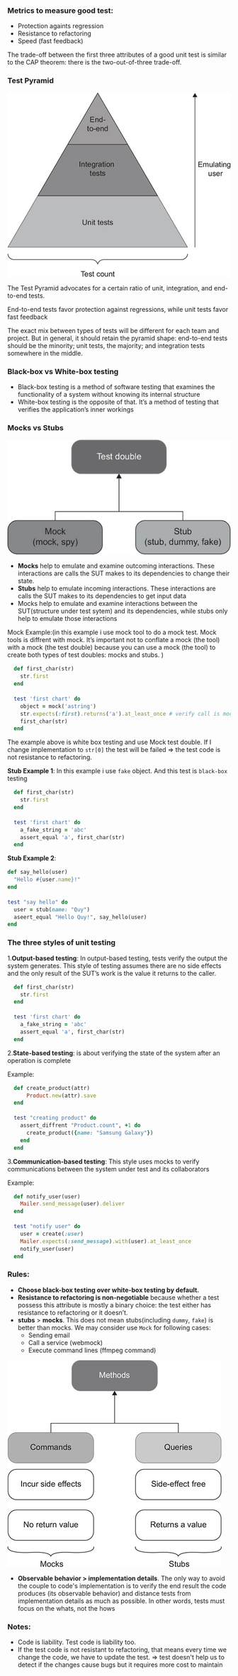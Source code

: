 ### Metrics to measure good test:

- Protection againts regression
- Resistance to refactoring
- Speed (fast feedback)

The trade-off between the first three attributes of a good unit test is similar to the CAP theorem: there is the two-out-of-three trade-off.

### Test Pyramid

![Test Pyramid](./test-pyramid.jpeg)

The Test Pyramid advocates for a certain ratio of unit, integration, and end-to-end tests.

End-to-end tests favor protection against regressions, while unit tests favor fast feedback

The exact mix between types of tests will be different for each team and project. But in general, it should retain the pyramid shape: end-to-end tests should be the minority; unit tests, the majority; and integration tests somewhere in the middle.


### Black-box vs White-box testing

- Black-box testing is a method of software testing that examines the functionality of a system without knowing its internal structure
- White-box testing is the opposite of that. It’s a method of testing that verifies the application’s inner workings

### Mocks vs Stubs

![Test Double](./test-double.jpeg)

- **Mocks** help to emulate and examine outcoming interactions. These interactions are calls the SUT makes to its dependencies to change their state.
- **Stubs** help to emulate incoming interactions. These interactions are calls the SUT makes to its dependencies to get input data
- Mocks help to emulate and examine interactions between the SUT(structure under test sytem) and its dependencies, while stubs only help to emulate those interactions

Mock Example:(in this example i use mock tool to do a mock test. Mock tools is diffrent with mock. It’s important not to conflate a mock (the tool) with a mock (the test double) because you can use a mock (the tool) to create both types of test doubles: mocks and stubs. )

```ruby
  def first_char(str)
    str.first
  end

  test 'first chart' do
    object = mock('astring')
    str.expects(:first).returns('a').at_least_once # verify call is mock test double
    first_char(str)
  end
```

The example above is white box testing and use Mock test double. If I change implementation to `str[0]` the test will be failed => the test code is not resistance to refactoring.


**Stub Example 1**: In this example i use `fake` object. And this test is `black-box` testing

```ruby
  def first_char(str)
    str.first
  end

  test 'first chart' do
    a_fake_string = 'abc'
    assert_equal 'a', first_char(str)
  end
```

**Stub Example 2**:

```ruby
def say_hello(user)
  "Hello #{user.name}!"
end

test "say hello" do
  user = stub(name: "Quy")
  aseert_equal "Hello Quy!", say_hello(user)
end
```

### The three styles of unit testing

1.**Output-based testing**: In output-based testing, tests verify the output the system generates. This style of testing assumes there are no side effects and the only result of the SUT’s work is the value it returns to the caller.

```ruby
  def first_char(str)
    str.first
  end

  test 'first chart' do
    a_fake_string = 'abc'
    assert_equal 'a', first_char(str)
  end
```

2.**State-based testing**: is about verifying the state of the system after an operation is complete

Example:

```ruby
  def create_product(attr)
      Product.new(attr).save
  end

  test "creating product" do
    assert_diffrent "Product.count", +1 do
      create_product({name: "Samsung Galaxy"})
    end
  end
```

3.**Communication-based testing**: This style uses mocks to verify communications between the system under test and its collaborators

Example:

```ruby
  def notify_user(user)
    Mailer.send_message(user).deliver
  end

  test "notify user" do
    user = create(:user)
    Mailer.expects(:send_message).with(user).at_least_once
    notify_user(user)
  end
```

### Rules:

- **Choose black-box testing over white-box testing by default.**
- **Resistance to refactoring is non-negotiable** because whether a test possess this attribute is mostly a binary choice: the test either has resistance to refactoring or it doesn’t.
- **stubs** > **mocks**. This does not mean stubs(including `dummy`, `fake`) is better than mocks. We may consider use `Mock` for following cases:
  - Sending email
  - Call a service (webmock)
  - Execute command lines (ffmpeg command)

![stub vs mock](./stub_vs_mock.jpeg)

- **Observable behavior > implementation details**. The only way to avoid the couple to code's implementation is to verify the end result the code produces (its observable behavior) and distance tests from implementation details as much as possible. In other words, tests must focus on the whats, not the hows


### Notes:

- Code is liability. Test code is liability too.
- If the test code is not resistant to refactoring, that means every time we change the code, we have to update the test. => test doesn't help us to detect if the changes cause bugs but it requires more cost to maintain
